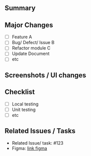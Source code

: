 ## Summary
<!-- Briefly describe the goal and reason for creating this PR -->

## Major Changes
<!-- Liệt kê các thay đổi chính -->
- [ ] Feature A
- [ ] Bug/ Defect/ Issue B
- [ ] Refactor module C
- [ ] Update Document
- [ ] etc

## Screenshots / UI changes
<!-- New UI, Mockup or Demo UI -->

## Checklist
- [ ] Local testing
- [ ] Unit testing
- [ ] etc

## Related Issues / Tasks
<!-- Closesed Issue or link to task Jira/Notion -->
- Related Issue/ task: #123
- Figma: [link figma](https://...)
